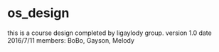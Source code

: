 # os_design
this is a course design completed by ligaylody group.
version 1.0
date 2016/7/11
members:
BoBo, Gayson, Melody
